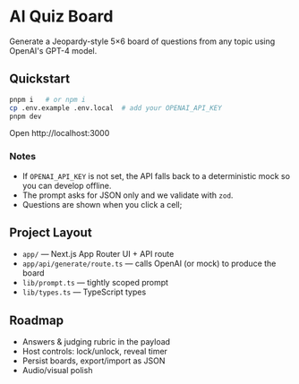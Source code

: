 # AI Quiz Board

Generate a Jeopardy-style 5×6 board of questions from any topic using OpenAI's GPT-4 model.


## Quickstart

```bash
pnpm i   # or npm i 
cp .env.example .env.local  # add your OPENAI_API_KEY
pnpm dev
```

Open http://localhost:3000

### Notes
- If `OPENAI_API_KEY` is not set, the API falls back to a deterministic mock so you can develop offline.
- The prompt asks for JSON only and we validate with `zod`.
- Questions are shown when you click a cell; 

## Project Layout

- `app/` — Next.js App Router UI + API route
- `app/api/generate/route.ts` — calls OpenAI (or mock) to produce the board
- `lib/prompt.ts` — tightly scoped prompt
- `lib/types.ts` — TypeScript types

## Roadmap
- Answers & judging rubric in the payload
- Host controls: lock/unlock, reveal timer
- Persist boards, export/import as JSON
- Audio/visual polish
```

